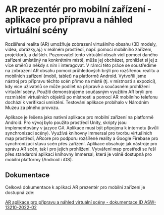 # AR prezentér pro mobilní zařízení - aplikace pro přípravu a náhled virtuální scény

Rozšířená realita (AR) umožňuje zobrazení virtuálního obsahu (3D modely, videa, obrázky,aj.) v reálném prostředí, např. pomocí mobilního zařízení, projektorů, a dalších. Pozorovatel tento virtuální obsah vidí pomocí daného zařízení umístěný na konkrétním místě, může jej obcházet, prohlížet si jej z více směrů a někdy s ním i interagovat. V rámci této práce se soustředíme na zobrazení AR obsahu pomocí průhledových brýlí pro rozšířenou realitu a mobilních zařízení (mobil, tablet) na platformě Android. Vytvořili jsme nástroj pro přípravu těchto scén přímo na místě (tj. v místnosti s expozicí), kdy více uživatelů se může podílet na přípravě a současném prohlížení virtuální scény. Použití demonstrujeme současným využitím AR brýlí pro rozmístění virtuálních objektů po místnosti a pomocí AR mobilního telefonu dochází k verifikaci umístění. Testování aplikace probíhalo v Národním Muzeu za plného provozu.

Aplikace je řešena jako nativní aplikace pro mobilní zařízení na platformě Android. Pro vývoj bylo použito prostředí Unity, skripty jsou implementovány v jazyce C#. Aplikace musí být připojena k internetu (kvůli synchronizaci scény). Využívá knihovny Immersal pro tvorbu virtuálních map prostředí, ARcore pro podporu rozšířené reality a Google Firebase pro synchronizaci stavu scén přes zařízení. Aplikace obsahuje jak nástroje pro správu AR scén, tak i pro jejich prohlížení. Vytváření map prostředí se řeší přes standardní aplikaci knihovny Immersal, která je volně dostupná pro mobilní platformy (Android i iOS). 

## Dokumentace

Celková dokumentace k aplikaci AR prezentér pro mobilní zařízení je dostupná zde:

[AR aplikace pro přípravu a náhled virtuální scény - dokumentace ID ASW-13210-2022-02](./docs/ar_dokumentace.pdf)
